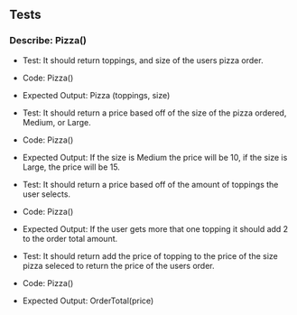## Tests

### Describe: Pizza()

* Test: It should return toppings, and size of the users pizza order.
* Code: Pizza()
* Expected Output: Pizza (toppings, size)

* Test: It should return a price based off of the size of the pizza ordered, Medium, or Large.
* Code: Pizza()
* Expected Output: If the size is Medium the price will be 10, if the size is Large, the price will be 15.

* Test: It should return a price based off of the amount of toppings the user selects.
* Code: Pizza()
* Expected Output: If the user gets more that one topping it should add 2 to the order total amount.

* Test: It should return add the price of topping to the price of the size pizza seleced to return the price of the users order.
* Code: Pizza()
* Expected Output: OrderTotal(price)

